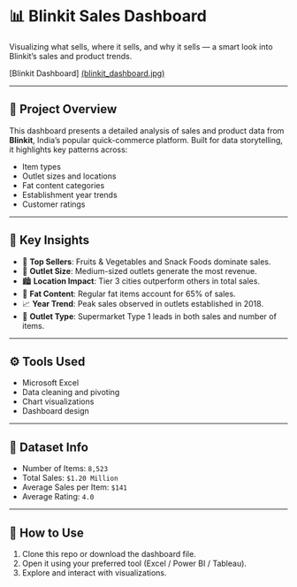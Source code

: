 # 📊 Blinkit Sales Dashboard

Visualizing what sells, where it sells, and why it sells — a smart look into Blinkit’s sales and product trends.

[Blinkit Dashboard]  [(blinkit_dashboard.jpg)](https://github.com/BachuVikas/Data-Analysis-Dashboard/blob/main/blinkit_dashboard.png)

---

## 📝 Project Overview

This dashboard presents a detailed analysis of sales and product data from **Blinkit**, India’s popular quick-commerce platform. Built for data storytelling, it highlights key patterns across:

- Item types
- Outlet sizes and locations
- Fat content categories
- Establishment year trends
- Customer ratings

---

## 📌 Key Insights

- 🥦 **Top Sellers**: Fruits & Vegetables and Snack Foods dominate sales.
- 🏪 **Outlet Size**: Medium-sized outlets generate the most revenue.
- 🏙️ **Location Impact**: Tier 3 cities outperform others in total sales.
- 🧈 **Fat Content**: Regular fat items account for 65% of sales.
- 📈 **Year Trend**: Peak sales observed in outlets established in 2018.
- 🛒 **Outlet Type**: Supermarket Type 1 leads in both sales and number of items.

---

## ⚙️ Tools Used

- Microsoft Excel
- Data cleaning and pivoting
- Chart visualizations
- Dashboard design

---

## 📂 Dataset Info

- Number of Items: `8,523`
- Total Sales: `$1.20 Million`
- Average Sales per Item: `$141`
- Average Rating: `4.0`

---

## 🚀 How to Use

1. Clone this repo or download the dashboard file.
2. Open it using your preferred tool (Excel / Power BI / Tableau).
3. Explore and interact with visualizations.

